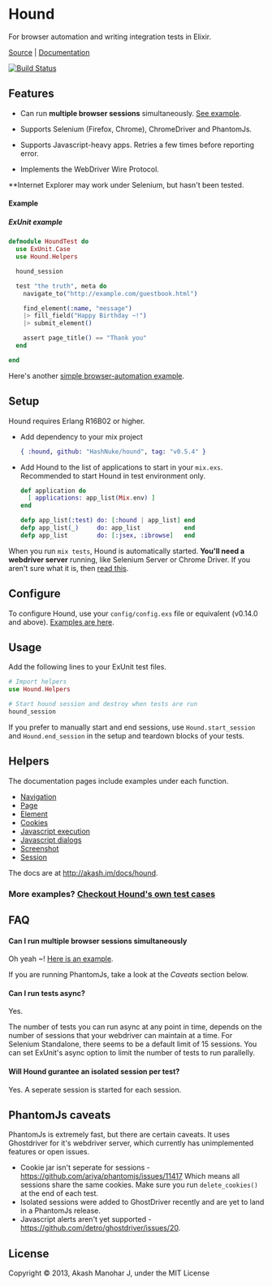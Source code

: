 # Hound

For browser automation and writing integration tests in Elixir.

<a href="http://github.com/HashNuke/Hound" target="_parent">Source</a> | <a href="http://akash.im/docs/hound" target="_parent">Documentation</a>

[![Build Status](https://travis-ci.org/HashNuke/hound.png?branch=master)](https://travis-ci.org/HashNuke/hound)

## Features

* Can run __multiple browser sessions__ simultaneously. [See example](https://github.com/HashNuke/hound/blob/master/test/multiple_browser_session_test.exs).

* Supports Selenium (Firefox, Chrome), ChromeDriver and PhantomJs.

* Supports Javascript-heavy apps. Retries a few times before reporting error.

* Implements the WebDriver Wire Protocol.


**Internet Explorer may work under Selenium, but hasn't been tested.


#### Example

##### ExUnit example

```elixir
defmodule HoundTest do
  use ExUnit.Case
  use Hound.Helpers

  hound_session

  test "the truth", meta do
    navigate_to("http://example.com/guestbook.html")

    find_element(:name, "message")
    |> fill_field("Happy Birthday ~!")
    |> submit_element()

    assert page_title() == "Thank you"
  end

end
```

Here's another [simple browser-automation example](https://github.com/HashNuke/hound/blob/master/docs/simple-browser-automation.md).

## Setup

Hound requires Erlang R16B02 or higher.

* Add dependency to your mix project

  ```elixir
  { :hound, github: "HashNuke/hound", tag: "v0.5.4" }
  ```

* Add Hound to the list of applications to start in your `mix.exs`. Recommended to start Hound in test environment only.

  ```elixir
  def application do
    [ applications: app_list(Mix.env) ]
  end

  defp app_list(:test) do: [:hound | app_list] end
  defp app_list(_)     do: app_list            end
  defp app_list        do: [:jsex, :ibrowse]   end
  ```

When you run `mix tests`, Hound is automatically started. __You'll need a webdriver server__ running, like Selenium Server or Chrome Driver. If you aren't sure what it is, then [read this](https://github.com/HashNuke/hound/wiki/Starting-a-webdriver-server).

## Configure

To configure Hound, use your `config/config.exs` file or equivalent (v0.14.0 and above). [Examples are here](https://github.com/HashNuke/hound/blob/master/docs/configuring-hound.md).


## Usage

Add the following lines to your ExUnit test files.

```elixir
# Import helpers
use Hound.Helpers

# Start hound session and destroy when tests are run
hound_session
```

If you prefer to manually start and end sessions, use `Hound.start_session` and `Hound.end_session` in the setup and teardown blocks of your tests.


## Helpers

The documentation pages include examples under each function.

* [Navigation](http://akash.im/docs/hound/Hound.Helpers.Navigation.html)
* [Page](http://akash.im/docs/hound/Hound.Helpers.Page.html)
* [Element](http://akash.im/docs/hound/Hound.Helpers.Element.html)
* [Cookies](http://akash.im/docs/hound/Hound.Helpers.Cookie.html)
* [Javascript execution](http://akash.im/docs/hound/Hound.Helpers.ScriptExecution.html)
* [Javascript dialogs](http://akash.im/docs/hound/Hound.Helpers.Dialog.html)
* [Screenshot](http://akash.im/docs/hound/Hound.Helpers.Screenshot.html)
* [Session](http://akash.im/docs/hound/Hound.Helpers.Session.html)

The docs are at <http://akash.im/docs/hound>.

### More examples? [Checkout Hound's own test cases](https://github.com/HashNuke/hound/tree/master/test/json_driver)

## FAQ

#### Can I run multiple browser sessions simultaneously

Oh yeah ~! [Here is an example](https://github.com/HashNuke/hound/blob/master/test/multiple_browser_session_test.exs).

If you are running PhantomJs, take a look at the *Caveats* section below.

#### Can I run tests async?

Yes.

The number of tests you can run async at any point in time, depends on the number of sessions that your webdriver can maintain at a time. For Selenium Standalone, there seems to be a default limit of 15 sessions. You can set ExUnit's async option to limit the number of tests to run parallelly.

#### Will Hound gurantee an isolated session per test?

Yes. A seperate session is started for each session.

## PhantomJs caveats

PhantomJs is extremely fast, but there are certain caveats. It uses Ghostdriver for it's webdriver server, which currently has unimplemented features or open issues.

* Cookie jar isn't seperate for sessions - <https://github.com/ariya/phantomjs/issues/11417>
  Which means all sessions share the same cookies. Make sure you run `delete_cookies()` at the end of each test.
* Isolated sessions were added to GhostDriver recently and are yet to land in a PhantomJs release.
* Javascript alerts aren't yet supported - <https://github.com/detro/ghostdriver/issues/20>.


## License

Copyright &copy; 2013, Akash Manohar J, under the MIT License
